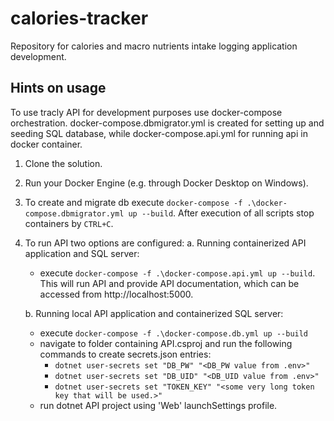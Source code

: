 # calories-tracker
Repository for calories and macro nutrients intake logging application development.
## Hints on usage
To use tracly API for development purposes use docker-compose orchestration. 
docker-compose.dbmigrator.yml is created for setting up and seeding SQL database, while docker-compose.api.yml for running api in docker container.

1. Clone the solution.
2. Run your Docker Engine (e.g. through Docker Desktop on Windows).
3. To create and migrate db execute `docker-compose -f .\docker-compose.dbmigrator.yml up --build`. After execution of all scripts stop containers by `CTRL+C`.
4. To run API two options are configured:
    a. Running containerized API application and SQL server:
    -  execute `docker-compose -f .\docker-compose.api.yml up --build`. This will run API and provide API documentation, which can be accessed from http://localhost:5000.

    b. Running local API application and containerized SQL server:
    - execute `docker-compose -f .\docker-compose.db.yml up --build`
    - navigate to folder containing API.csproj and run the following commands to create secrets.json entries: 
        - `dotnet user-secrets set "DB_PW" "<DB_PW value from .env>"`
        - `dotnet user-secrets set "DB_UID" "<DB_UID value from .env>"`
        - `dotnet user-secrets set "TOKEN_KEY" "<some very long token key that will be used.>"`
    - run dotnet API project using 'Web' launchSettings profile.   
